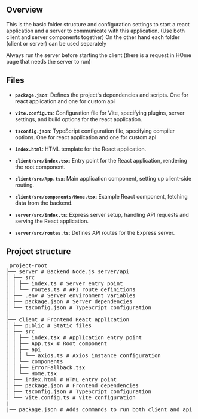 ## Overview

This is the basic folder structure and configuration settings to start a react application and a server to communicate with this application. (Use both client and server components together)
On the other hand each folder (client or server) can be used separately

Always run the server before starting the client (there is a request in HOme page that needs the server to run)

## Files

- **`package.json`**: Defines the project's dependencies and scripts. One for react application and one for custom api
- **`vite.config.ts`**: Configuration file for Vite, specifying plugins, server settings, and build options for the react application.
- **`tsconfig.json`**: TypeScript configuration file, specifying compiler options. One for react application and one for custom api
- **`index.html`**: HTML template for the React application.
- **`client/src/index.tsx`**: Entry point for the React application, rendering the root component.
- **`client/src/App.tsx`**: Main application component, setting up client-side routing.
- **`client/src/components/Home.tsx`**: Example React component, fetching data from the backend.

- **`server/src/index.ts`**: Express server setup, handling API requests and serving the React application.
- **`server/src/routes.ts`**: Defines API routes for the Express server.

## Project structure

<pre> project-root
├── server # Backend Node.js server/api
│ ├── src
│ │ ├── index.ts # Server entry point
│ │ └── routes.ts # API route definitions
│ ├── .env # Server environment variables
│ ├── package.json # Server dependencies
│ └── tsconfig.json # TypeScript configuration
│
├── client # Frontend React application
│ ├── public # Static files
│ ├── src
│ │ ├── index.tsx # Application entry point
│ │ ├── App.tsx # Root component
│ │ ├── api
│ │ │ └── axios.ts # Axios instance configuration
│ │ └── components
│ │ ├── ErrorFallback.tsx
│ │ └── Home.tsx
│ ├── index.html # HTML entry point
│ ├── package.json # Frontend dependencies
│ ├── tsconfig.json # TypeScript configuration
│ └── vite.config.ts # Vite configuration
|
|── package.json # Adds commands to run both client and api at with the same command<pre>
